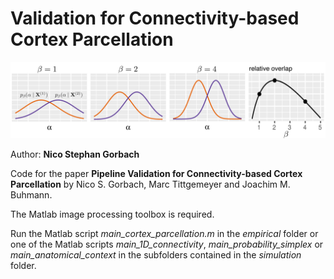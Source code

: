 # Validation for Connectivity-based Cortex Parcellation

![Alt text](PA.png)

Author: **Nico Stephan Gorbach**

Code for the paper **Pipeline Validation for Connectivity-based Cortex Parcellation** by Nico S. Gorbach, Marc Tittgemeyer and Joachim M. Buhmann. 

The Matlab image processing toolbox is required.

Run the Matlab script *main_cortex_parcellation.m* in the *empirical* folder or one of the Matlab scripts *main_1D_connectivity*, *main_probability_simplex* or *main_anatomical_context* in the subfolders contained in the *simulation* folder.